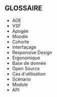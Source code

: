 ## GLOSSAIRE

- ADE
- VSF
- Apogée
- Moodle
- Cohorte
- Interfaçage
- Responsive Design
- Ergonomique
- Base de donnée
- Open Source
- Cas d'utilisation
- Scénario
- Module
- API

